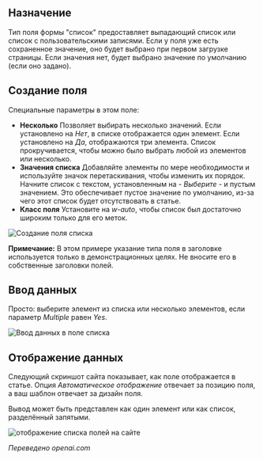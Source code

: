 <!-- Filename: J3.x:Adding_custom_fields/List_Field / Display title: Поле списка -->

## Назначение

Тип поля формы "список" предоставляет выпадающий список или список с
пользовательскими записями. Если у поля уже есть сохраненное значение, оно будет выбрано
при первом загрузке страницы. Если значения нет, будет выбрано значение по умолчанию (если оно задано).

## Создание поля

Специальные параметры в этом поле:

- **Несколько** Позволяет выбирать несколько значений. Если установлено на *Нет*, в списке отображается один элемент. Если установлено на *Да*, отображаются три элемента. Список прокручивается, чтобы можно было выбрать любой из элементов или несколько.
- **Значения списка** Добавляйте элементы по мере необходимости и используйте значок перетаскивания, чтобы изменить их порядок. Начните список с текстом, установленным на *- Выберите -* и пустым значением. Это обеспечивает пустое значение по умолчанию, из-за чего этот список будет отсутствовать в статье.
- **Класс поля** Установите на *w-auto*, чтобы список был достаточно широким только для его меток.

![Создание поля списка](../../../en/images/fields/fields-list-edit.png)

**Примечание:** В этом примере указание типа поля в заголовке используется только в демонстрационных целях. Не вносите его в собственные заголовки полей.

## Ввод данных

Просто: выберите элемент из списка или несколько элементов, если параметр *Multiple* равен *Yes*.

![Ввод данных в поле списка](../../../en/images/fields/fields-list-data-entry.png)

## Отображение данных

Следующий скриншот сайта показывает, как поле отображается в статье. Опция *Автоматическое отображение* отвечает за позицию поля, а ваш шаблон отвечает за дизайн поля.

Вывод может быть представлен как один элемент или как список, разделённый запятыми.

![отображение списка полей на сайте](../../../en/images/fields/fields-list-site.png)

*Переведено openai.com*

